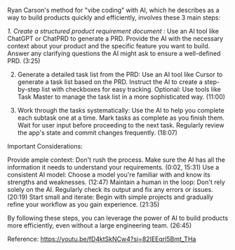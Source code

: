 Ryan Carson's method for "vibe coding" with AI, which he describes as a way to build products quickly and efficiently, involves these 3 main steps:

*1. Create a structured product requirement document
:*
Use an AI tool like ChatGPT or ChatPRD to generate a PRD. 
Provide the AI with the necessary context about your product and the specific feature you want to build. 
Answer any clarifying questions the AI might ask to ensure a well-defined PRD. (3:25)

2. Generate a detailed task list from the PRD:
Use an AI tool like Cursor to generate a task list based on the PRD. 
Instruct the AI to create a step-by-step list with checkboxes for easy tracking. 
Optional: Use tools like Task Master to manage the task list in a more sophisticated way. (11:00)

3. Work through the tasks systematically:
Use the AI to help you complete each subtask one at a time. 
Mark tasks as complete as you finish them. 
Wait for user input before proceeding to the next task. 
Regularly review the app's state and commit changes frequently. (18:07)

Important Considerations:

Provide ample context: Don't rush the process. Make sure the AI has all the information it needs to understand your requirements. (0:02, 15:31)
Use a consistent AI model: Choose a model you're familiar with and know its strengths and weaknesses. (12:47)
Maintain a human in the loop: Don't rely solely on the AI. Regularly check its output and fix any errors or issues. (20:19)
Start small and iterate:  Begin with simple projects and gradually refine your workflow as you gain experience. (21:35)

By following these steps, you can leverage the power of AI to build products more efficiently, even without a large engineering team. (26:45)

Reference: https://youtu.be/fD4ktSkNCw4?si=82IEEqrl5Bmt_THa
